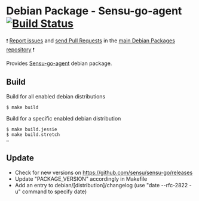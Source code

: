 # Debian Package - Sensu-go-agent [![Build Status](https://travis-ci.org/manala/debian-package-sensu-go-agent.svg?branch=master)](https://travis-ci.org/manala/debian-package-sensu-go-agent)

:exclamation: [Report issues](https://github.com/manala/debian-packages/issues) and [send Pull Requests](https://github.com/manala/debian-packages/pulls) in the [main Debian Packages repository](https://github.com/manala/debian-packages) :exclamation:

Provides [Sensu-go-agent](https://www.sensu.io/) debian package.

## Build

Build for all enabled debian distributions

```
$ make build
```

Build for a specific enabled debian distribution

```
$ make build.jessie
$ make build.stretch
…
```

## Update

* Check for new versions on https://github.com/sensu/sensu-go/releases
* Update "PACKAGE_VERSION" accordingly in Makefile
* Add an entry to debian/[distribution]/changelog (use "date --rfc-2822 -u" command to specify date)
